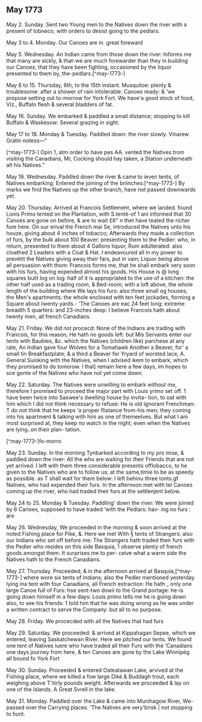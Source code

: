 ## May 1773

May 2. Sunday. Sent two Young men to the Natives down the river with a present of tobneco, with orders to desist going to the pedlars.

May 3 to 4. Monday. Our Canoes are in. great foreward

May 5. Wednesday. An Indian came from those down the river: Informs me that many are sickly, & that-we are much forewarder than they in building our Canoes; that they have been fighting, occasioned by the liquor presented to them by, the-pedlars.[^may-1773-]

May 6 to 15. Thursday, 6th, to the 15th instant. Musquitoe: plenty & troublesome: after a shower of rain intolerable: Canoes ready: & ‘we propose setting out to-morrow for York Fort. We have'a good stock of food, Viz., Buffalo flesh & several bladders of fat.

May 16. Sunday. We embarked & paddled a small distance; stopping to kill Buffalo & Waskesow: Several grazing in sight.

May 17 to 18. Monday & Tuesday. Paddled down: the river slowly.  Vinarew Gratin notess—"

[^may-1773-] Opin 1, atm order to have pes AA. vented the Natives trom visiting the Canadians, Mr, Cocking should hay  taken, a Station underneath alt his Natives.”

May 19. Wednesday. Paddled down the river & came to ieven tents, of Natives embarking: Entered the joining of the briinches:[^may-1773-] By marks we find the Natives up the other branch, have not passed downwards yet.

May 20. Thursday. Arrived at Francois Settlement, where we landed. found Lonis Primo tented on the Plantation, with S.tenté-of 1 ani informed that 30 Canoes are gone on before, & are to wait £6" n thet have teated the richer fure here. On our erival the French mai Se, introduced the Natives unto his houze, giving about 4 inches of tobacco; Afterwards they made a collection of furs, by the bulk about 100 Beaver: presenting them to the Pedler: who, in return, presented to them about 4 Gallons liquor, Rum adulterated: also cloathed 2 Leaders with a Coat & Hat. I endeavoured all in my power to prevétit the Natives giving away their fars, put in vain; Liquor being above all persuasion with thom: Francois forms me, that he shall embark very soon with his furs, having expended almost his goods. His House is @ long squares built log on log: half of it is appropriated to the use of a kitchen: the other half used as a trading room, & Bed-room; with a loft above, the whole length of the building where We lays his furs: also three small og houses; the Men's apartments: the whole enclosed with ten feet jockades, forming a Square about twenty yards.- ‘The Canoes are eac 24 feet long: extreme breadth 5 quarters: and 23-inches deep: I believe Francois hath about twenty men, all french Canadians.

May 21. Friday. We did not procecd: None of the Indians are trading with Francois, for this reason; He hath no goods left: but Mis Servants enter our tents with Baubles, &c. which the Natives (children like) parchese at any rate, An Indian gave four Wolves for a Tomahawk Another a Beaver, for’ a small tin Breakfastplate; & a third a Beaver for Yryard of worsted lace, A. General Suioking with the Natives, when I advised ikem to embark; which they promised to do tomorow. I thal] remain here a few days, im hopes to sce gonte of the Natives who have not yet come down.

May 22. Saturday. The Natives were unwilling to embark without me, therefore I promised to proceed the major part with Louis yrimo set off. 1 have been twice into Saswee's dwelling house by invita- tion, to oat with him which I did not think necessary to refuse: He is old ignorant Frenchman: T do not think that he keeps ‘a proper flistance from-his men; they coming into his apartment & talking with him as one of themeelves. But what I am most surprised at, they keep no watch in the night; even when the Natives are lying..on their plan- tation.

[^may-1773-]fo-morro 

May 23. Sunday. In the morning Tynbarked according to my pro mise, & paddled down the river: All the who are waiting for their Friends that are not yet arrived. I left with them three considerable presents offlobacco, to he given to the Natives who are to follow us; at the same,timie to be as speedy as possible. as T shall wait for them below: I left behinu three tonts.gf Natives, who had expended their furs. In the afternoon met with tei Canoes coming up the river, who had traded their furs at the settlenjent below.

May 24 to 25. Monday & Tuesday. Paddling’ down the river: We were joined by 6 Carioes, supposed to have traded ‘with the Pedlars: hav- ing no furs : are 

May 26. Wednesday, We proceeded in the morning & soon arrived at the noted Fishing place for Pike, &. Here we met With § tents of Strangers: also our Indians who set off before me: The Strangers hath traded their furs with the Pedler who resides on this side Basquia, 1 observe plenty of french goods amongst them. It surprises me to per- ceive what a warm side the Natives hath to the French Canadians.

May 27. Thursday. Proceeded; & in the afternoon arrived at Basquia,[^may-1773-] where wore six tents of Indians; also the Pedler mentioned yesterday lying ina tent with four Canadians, all French extraction: He hath _ only one large Canoe full of Furs: hse sent-two dowii to the Grand portage: he-is going down himself m a few days: Louis primo tells me he is going down also, to see his friends: 1 told him that he was doing wrong as he was under a written contract to serve the Company: but all to no purpose.

May 28. Friday. We procecded with all the Natives that had furs

May 29. Saturday. We proceeded. & arrived at Kippahagan Sepee, which we entered, leaving Saskatchewan River. Here we pitched our tents. We found one tent of Natives iuere who have traded all their Furs with the ‘Canadians one days journey from here, & ten Canoes are gone by the Lake Winnipég all bound fo York Fort

May 30. Sunday. Proceeded & entered Oateatawan Lake, arvived at the Fishing place, where we killed a fow large Diké.& Buddagh trout, each weighing above T'itirly pounds weight. Afterwards we proceeded & lay on one of the Islands. A Great Svrell in the lake.

May 31. Monday. Paddled over the Lake & came into Munihagow River, We-passed over the Carrying places. ‘The Natives are very'brisk | not stopping to hunt.
